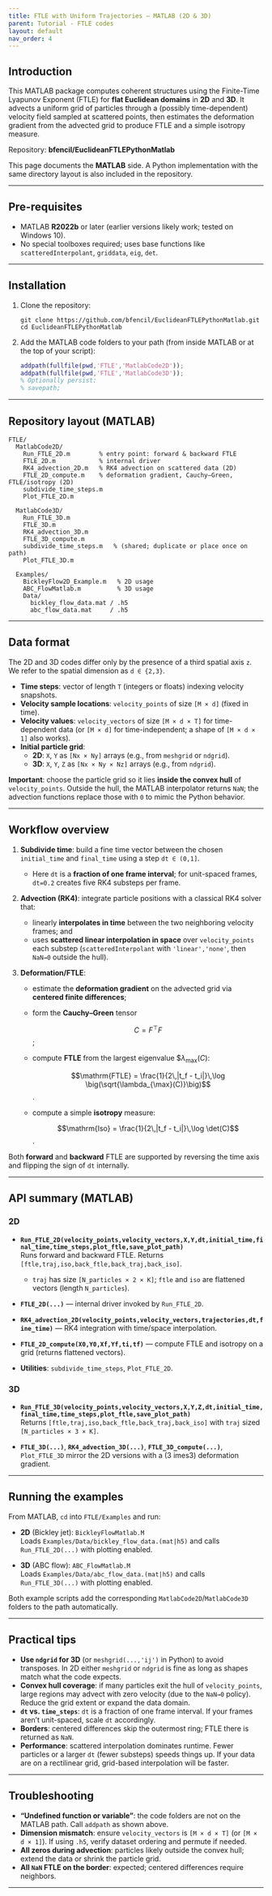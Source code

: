 ```yaml
---
title: FTLE with Uniform Trajectories — MATLAB (2D & 3D)
parent: Tutorial - FTLE codes
layout: default
nav_order: 4
---
```


## Introduction

This MATLAB package computes coherent structures using the Finite-Time Lyapunov Exponent (FTLE) for **flat Euclidean domains** in **2D** and **3D**. It advects a uniform grid of particles through a (possibly time-dependent) velocity field sampled at scattered points, then estimates the deformation gradient from the advected grid to produce FTLE and a simple isotropy measure.

Repository: **bfencil/EuclideanFTLEPythonMatlab**

This page documents the **MATLAB** side. A Python implementation with the same directory layout is also included in the repository.

---

## Pre-requisites

- MATLAB **R2022b** or later (earlier versions likely work; tested on Windows 10).  
- No special toolboxes required; uses base functions like `scatteredInterpolant`, `griddata`, `eig`, `det`.

---

## Installation

1. Clone the repository:
   ```
   git clone https://github.com/bfencil/EuclideanFTLEPythonMatlab.git
   cd EuclideanFTLEPythonMatlab
   ```
2. Add the MATLAB code folders to your path (from inside MATLAB or at the top of your script):
   ```matlab
   addpath(fullfile(pwd,'FTLE','MatlabCode2D'));
   addpath(fullfile(pwd,'FTLE','MatlabCode3D'));
   % Optionally persist:
   % savepath;
   ```

---

## Repository layout (MATLAB)

```
FTLE/
  MatlabCode2D/
    Run_FTLE_2D.m        % entry point: forward & backward FTLE
    FTLE_2D.m            % internal driver
    RK4_advection_2D.m   % RK4 advection on scattered data (2D)
    FTLE_2D_compute.m    % deformation gradient, Cauchy–Green, FTLE/isotropy (2D)
    subdivide_time_steps.m
    Plot_FTLE_2D.m

  MatlabCode3D/
    Run_FTLE_3D.m
    FTLE_3D.m
    RK4_advection_3D.m
    FTLE_3D_compute.m
    subdivide_time_steps.m   % (shared; duplicate or place once on path)
    Plot_FTLE_3D.m

  Examples/
    BickleyFlow2D_Example.m   % 2D usage
    ABC_FlowMatlab.m          % 3D usage
    Data/
      bickley_flow_data.mat / .h5
      abc_flow_data.mat     / .h5
```

---

## Data format 

The 2D and 3D codes differ only by the presence of a third spatial axis `z`. We refer to the spatial dimension as `d ∈ {2,3}`.

- **Time steps**: vector of length `T` (integers or floats) indexing velocity snapshots.  
- **Velocity sample locations**: `velocity_points` of size `[M × d]` (fixed in time).  
- **Velocity values**: `velocity_vectors` of size `[M × d × T]` for time-dependent data (or `[M × d]` for time-independent; a shape of `[M × d × 1]` also works).  
- **Initial particle grid**:
  - **2D**: `X`, `Y` as `[Nx × Ny]` arrays (e.g., from `meshgrid` or `ndgrid`).  
  - **3D**: `X`, `Y`, `Z` as `[Nx × Ny × Nz]` arrays (e.g., from `ndgrid`).

**Important**: choose the particle grid so it lies **inside the convex hull** of `velocity_points`. Outside the hull, the MATLAB interpolator returns `NaN`; the advection functions replace those with `0` to mimic the Python behavior.

---

## Workflow overview

1. **Subdivide time**: build a fine time vector between the chosen `initial_time` and `final_time` using a step `dt ∈ (0,1]`.  
   - Here `dt` is a **fraction of one frame interval**; for unit-spaced frames, `dt=0.2` creates five RK4 substeps per frame.

2. **Advection (RK4)**: integrate particle positions with a classical RK4 solver that:
   - linearly **interpolates in time** between the two neighboring velocity frames; and
   - uses **scattered linear interpolation in space** over `velocity_points` each substep (`scatteredInterpolant` with `'linear','none'`, then `NaN→0` outside the hull).
     
3. **Deformation/FTLE**:
   - estimate the **deformation gradient** on the advected grid via **centered finite differences**;
   - form the **Cauchy–Green** tensor
     
     $$C = F^\top F$$;
   - compute **FTLE** from the largest eigenvalue $$\lambda_{\max}(C)$:
     
     $$\mathrm{FTLE} = \frac{1}{2\,|t_f - t_i|}\,\log \big(\sqrt{\lambda_{\max}(C)}\big)$$.
   - compute a simple **isotropy** measure:
     
     $$\mathrm{Iso} = \frac{1}{2\,|t_f - t_i|}\,\log \det(C)$$.

Both **forward** and **backward** FTLE are supported by reversing the time axis and flipping the sign of `dt` internally.

---

## API summary (MATLAB)

### 2D
- **`Run_FTLE_2D(velocity_points,velocity_vectors,X,Y,dt,initial_time,final_time,time_steps,plot_ftle,save_plot_path)`**  
  Runs forward and backward FTLE. Returns `[ftle,traj,iso,back_ftle,back_traj,back_iso]`.  
  - `traj` has size `[N_particles × 2 × K]`; `ftle` and `iso` are flattened vectors (length `N_particles`).

- **`FTLE_2D(...)`** — internal driver invoked by `Run_FTLE_2D`.

- **`RK4_advection_2D(velocity_points,velocity_vectors,trajectories,dt,fine_time)`** — RK4 integration with time/space interpolation.

- **`FTLE_2D_compute(X0,Y0,Xf,Yf,ti,tf)`** — compute FTLE and isotropy on a grid (returns flattened vectors).

- **Utilities**: `subdivide_time_steps`, `Plot_FTLE_2D`.

### 3D
- **`Run_FTLE_3D(velocity_points,velocity_vectors,X,Y,Z,dt,initial_time,final_time,time_steps,plot_ftle,save_plot_path)`**  
  Returns `[ftle,traj,iso,back_ftle,back_traj,back_iso]` with `traj` sized `[N_particles × 3 × K]`.

- **`FTLE_3D(...)`**, **`RK4_advection_3D(...)`**, **`FTLE_3D_compute(...)`**, `Plot_FTLE_3D` mirror the 2D versions with a \(3	imes3\) deformation gradient.

---

## Running the examples

From MATLAB, `cd` into `FTLE/Examples` and run:

- **2D** (Bickley jet): `BickleyFlowMatlab.M`  
  Loads `Examples/Data/bickley_flow_data.(mat|h5)` and calls `Run_FTLE_2D(...)` with plotting enabled.

- **3D** (ABC flow): `ABC_FlowMatlab.M`  
  Loads `Examples/Data/abc_flow_data.(mat|h5)` and calls `Run_FTLE_3D(...)` with plotting enabled.

Both example scripts add the corresponding `MatlabCode2D`/`MatlabCode3D` folders to the path automatically.

---

## Practical tips

- **Use `ndgrid` for 3D** (or `meshgrid(...,'ij')` in Python) to avoid transposes. In 2D either `meshgrid` or `ndgrid` is fine as long as shapes match what the code expects.  
- **Convex hull coverage**: if many particles exit the hull of `velocity_points`, large regions may advect with zero velocity (due to the `NaN→0` policy). Reduce the grid extent or expand the data domain.  
- **`dt` vs. `time_steps`**: `dt` is a fraction of one frame interval. If your frames aren’t unit-spaced, scale `dt` accordingly.  
- **Borders**: centered differences skip the outermost ring; FTLE there is returned as `NaN`.  
- **Performance**: scattered interpolation dominates runtime. Fewer particles or a larger `dt` (fewer substeps) speeds things up. If your data are on a rectilinear grid, grid-based interpolation will be faster.

---

## Troubleshooting

- **“Undefined function or variable”**: the code folders are not on the MATLAB path. Call `addpath` as shown above.  
- **Dimension mismatch**: ensure `velocity_vectors` is `[M × d × T]` (or `[M × d × 1]`). If using `.h5`, verify dataset ordering and permute if needed.  
- **All zeros during advection**: particles likely outside the convex hull; extend the data or shrink the particle grid.  
- **All `NaN` FTLE on the border**: expected; centered differences require neighbors.

---



